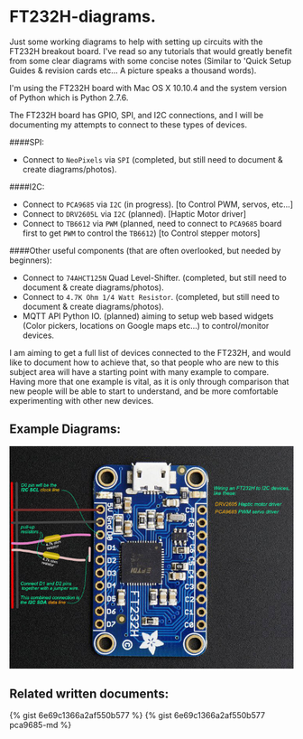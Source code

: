 # FT232H-diagrams.
Just some working diagrams to help with setting up circuits with the FT232H breakout board.  I've read so any tutorials that would greatly benefit from some clear diagrams with some concise notes (Similar to 'Quick Setup Guides & revision cards etc... A picture speaks a thousand words).

I'm using the FT232H board with Mac OS X 10.10.4 and the system version of Python which is Python 2.7.6.

The FT232H board has GPIO, SPI, and I2C connections, and I will be documenting my attempts to connect to these types of devices.

####SPI:
- Connect to `NeoPixels` via `SPI` (completed, but still need to document & create diagrams/photos).

####I2C:
- Connect to `PCA9685` via `I2C` (in progress).
[to Control PWM, servos, etc...]
- Connect to `DRV2605L` via `I2C` (planned).
[Haptic Motor driver]
- Connect to `TB6612` via `PWM` (planned, need to connect to `PCA9685` board first to get `PWM` to control the `TB6612`)
[to Control stepper motors]

####Other useful components (that are often overlooked, but needed by beginners):
- Connect to `74AHCT125N` Quad Level-Shifter. (completed, but still need to document & create diagrams/photos).
- Connect to `4.7K Ohm 1/4 Watt Resistor`. (completed, but still need to document & create diagrams/photos).
- MQTT API Python IO. (planned) aiming to setup web based widgets (Color pickers, locations on Google maps etc...) to control/monitor devices.

I am aiming to get a full list of devices connected to the FT232H, and would like to document how to achieve that, so that people who are new to this subject area will have a starting point with many example to compare.
Having more that one example is vital, as it is only through comparison that new people will be able to start to understand, and be more comfortable experimenting with other new devices.

## Example Diagrams:
![Image](/_readyForEmbedding/FT232H-pullup-resistor-01%5B728x569%5D.jpg?raw=true)

## Related written documents:
{% gist 6e69c1366a2af550b577 %}
{% gist 6e69c1366a2af550b577 pca9685-md %}